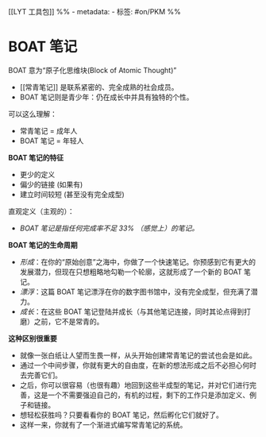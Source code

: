 [[LYT 工具包]]
%% - metadata:
	- 标签: #on/PKM %%
# BOAT 笔记
BOAT 意为“原子化思维块(Block of Atomic Thought)”

- [[常青笔记]] 是联系紧密的、完全成熟的社会成员。
- BOAT 笔记则是青少年：仍在成长中并具有独特的个性。

可以这么理解：
- 常青笔记 = 成年人
- BOAT 笔记 = 年轻人

**BOAT 笔记的特征**
- 更少的定义
- 偏少的链接 (如果有)
- 建立时间较短 (甚至没有完全成型)

直观定义（主观的）： 
- *BOAT 笔记是指任何完成率不足 33% （感觉上）的笔记。*

**BOAT 笔记的生命周期**
- *形成*：在你的“原始创意”之海中，你做了一个快速笔记。你预感到它有更大的发展潜力，但现在只想粗略地勾勒一个轮廓，这就形成了一个新的 BOAT 笔记。
- *漂浮*：这篇 BOAT 笔记漂浮在你的数字图书馆中，没有完全成型，但充满了潜力。
- *成长*：在这些 BOAT 笔记登陆并成长（与其他笔记连接，同时其论点得到打磨）之前，它不是常青的。

**这种区别很重要**
- 就像一张白纸让人望而生畏一样，从头开始创建常青笔记的尝试也会是如此。
- 通过一个中间步骤，你就有更大的自由度，在新的想法形成之后不必担心何时去完善它们。
- 之后，你可以很容易（也很有趣）地回到这些半成型的笔记，并对它们进行完善，这是一个不需要强迫自己的，有机的过程，剩下的工作只是添加定义、例子和链接。
- 想轻松获胜吗？只要看看你的 BOAT 笔记，然后孵化它们就好了。
- 这样一来，你就有了一个渐进式编写常青笔记的系统。